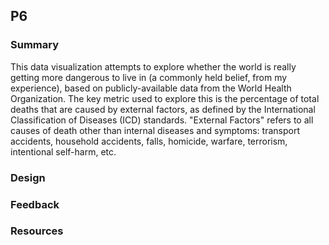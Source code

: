 ## P6
### Summary
This data visualization attempts to explore whether the world is really getting more dangerous to live in (a commonly held belief, from my experience), based on publicly-available data from the World Health Organization.  The key metric used to explore this is the percentage of total deaths that are caused by external factors, as defined by the International Classification of Diseases (ICD) standards.  "External Factors" refers to all causes of death other than internal diseases and symptoms:  transport accidents, household accidents, falls, homicide, warfare, terrorism, intentional self-harm, etc.

### Design


### Feedback


### Resources
